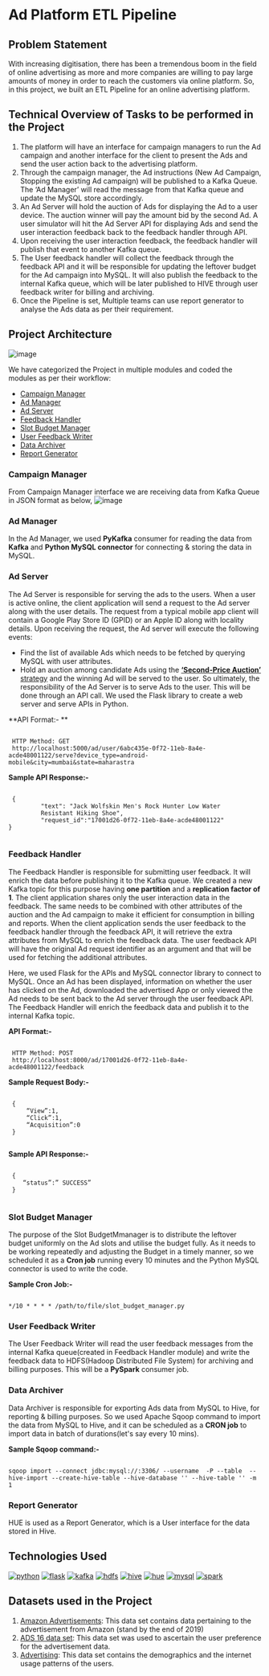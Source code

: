 # Ad Platform ETL Pipeline

## Problem Statement
With increasing digitisation, there has been a tremendous boom in the field of online advertising as more and more companies are willing to pay large amounts of money in order to reach the customers via online platform. So, in this project, we built an ETL Pipeline for an online advertising platform.

## Technical Overview of Tasks to be performed in the Project
1. The platform will have an interface for campaign managers to run the Ad campaign and another interface for the client to present the Ads and send the user action back to the advertising platform.
2. Through the campaign manager, the Ad instructions (New Ad Campaign, Stopping the existing Ad campaign) will be published to a Kafka Queue. The ‘Ad Manager’ will read the message from that Kafka queue and update the MySQL store accordingly.
3. An Ad Server will hold the auction of Ads for displaying the Ad to a user device. The auction winner will pay the amount bid by the second Ad. A user simulator will hit the Ad Server API for displaying Ads and send the user interaction feedback back to the feedback handler through API.
4. Upon receiving the user interaction feedback, the feedback handler will publish that event to another Kafka queue.
5. The User feedback handler will collect the feedback through the feedback API and it will be responsible for updating the leftover budget for the Ad campaign into MySQL. It will also publish the feedback to the internal Kafka queue, which will be later published to HIVE through user feedback writer for billing and archiving.
6. Once the Pipeline is set, Multiple teams can use report generator to analyse the Ads data as per their requirement.

## Project Architecture
![image](https://user-images.githubusercontent.com/19205616/120000734-c306ef80-bff0-11eb-8173-b5615aaa75d8.png)

We have categorized the Project in multiple modules and coded the modules as per their workflow:
 - [Campaign Manager](#Campaign-Manager)
 - [Ad Manager](#Ad-Manager)
 - [Ad Server](#Ad-Server)
 - [Feedback Handler](#Feedback-Handler)
 - [Slot Budget Manager](#Slot-Budget-Manager)
 - [User Feedback Writer](#User-Feedback-Writer)
 - [Data Archiver](#Data-Archiver)
 - [Report Generator](#Report-Generator)

### Campaign Manager
From Campaign Manager interface we are receiving data from Kafka Queue in JSON format as below,
![image](https://user-images.githubusercontent.com/19205616/120003601-88528680-bff3-11eb-8223-b96aad0b7315.png)

### Ad Manager
In the Ad Manager, we used **PyKafka** consumer for reading the data from **Kafka** and **Python MySQL connector** for connecting & storing the data in MySQL.

### Ad Server
The Ad Server is responsible for serving the ads to the users. When a user is active online, the client application will send a request to the Ad server along with the user details. The request from a typical mobile app client will contain a Google Play Store ID (GPID) or an Apple ID along with locality details. Upon receiving the request, the Ad server will execute the following events:
  - Find the list of available Ads which needs to be fetched by querying MySQL with user attributes.
  - Hold an auction among candidate Ads using the [**‘Second-Price Auction’** strategy](https://www.inmobi.com/blog/2018/10/24/what-is-a-second-price-auction-and-how-does-it-work-video) and the winning Ad will be served to the user.
So ultimately, the responsibility of the Ad Server is to serve Ads to the user. This will be done through an API call. We used the Flask library to create a web server and serve APIs in Python.

**API Format:- **

<code>
 HTTP Method: GET
 http://localhost:5000/ad/user/6abc435e-0f72-11eb-8a4e-acde48001122/serve?device_type=android-mobile&city=mumbai&state=maharastra
</code>


**Sample API Response:-**

<code>
 {
         "text": "Jack Wolfskin Men's Rock Hunter Low Water
         Resistant Hiking Shoe",
         "request_id":"17001d26-0f72-11eb-8a4e-acde48001122"
}
 </code>


### Feedback Handler
The Feedback Handler is responsible for submitting user feedback. It will enrich the data before publishing it to the Kafka queue. We created a new Kafka topic for this purpose having **one partition** and a **replication factor of 1**.
The client application shares only the user interaction data in the feedback. The same needs to be combined with other attributes of the auction and the Ad campaign to make it efficient for consumption in billing and reports. When the client application sends the user feedback to the feedback handler through the feedback API, it will retrieve the extra attributes from MySQL to enrich the feedback data. The user feedback API will have the original Ad request identifier as an argument and that will be used for fetching the additional attributes.

Here, we used Flask for the APIs and MySQL connector library to connect to MySQL.
Once an Ad has been displayed, information on whether the user has clicked on the Ad, downloaded the advertised App or only viewed the Ad needs to be sent back to the Ad server through the user feedback API. The Feedback Handler will enrich the feedback data and publish it to the internal Kafka topic.

**API Format:-**

<code>
 HTTP Method: POST
 http://localhost:8000/ad/17001d26-0f72-11eb-8a4e-acde48001122/feedback
</code>


**Sample Request Body:-**

<code>
 {
     “View”:1,
     “Click”:1,
     “Acquisition”:0
 }
 </code>


**Sample API Response:-**

<code>
 {
    “status”:” SUCCESS”
 }
 </code>


### Slot Budget Manager
The purpose of the Slot BudgetMmanager is to distribute the leftover budget uniformly on the Ad slots and utilise the budget fully. As it needs to be working repeatedly and adjusting the Budget in a timely manner, so we scheduled it as a **Cron job** running every 10 minutes and the Python MySQL connector is used to write the code.

**Sample Cron Job:-**

<code>
*/10 * * * * /path/to/file/slot_budget_manager.py <database_host> <database_name> <database_username> <database_password>
</code>

 
### User Feedback Writer
The User Feedback Writer will read the user feedback messages from the internal Kafka queue(created in Feedback Handler module) and write the feedback data to HDFS(Hadoop Distributed File System) for archiving and billing purposes. This will be a **PySpark** consumer job.

### Data Archiver
Data Archiver is responsible for exporting Ads data from MySQL to Hive, for reporting & billing purposes. So we used Apache Sqoop command to import the data from MySQL to Hive, and it can be scheduled as a **CRON job** to import data in batch of durations(let's say every 10 mins).

**Sample Sqoop command:-**

<code>
sqoop import --connect jdbc:mysql://<MySQL_DB_Host>:3306/<mysql_db_name> --username <mysql_username> -P --table <mysql_table_name> --hive-import --create-hive-table --hive-database '<hive_db_name>' --hive-table '<hive_table_name_to_be_created>' -m 1
</code>

 
### Report Generator
HUE is used as a Report Generator, which is a User interface for the data stored in Hive.

## Technologies Used

[![python](https://user-images.githubusercontent.com/19205616/120016258-fdc55380-c001-11eb-81aa-bc0844797774.jpg)](https://www.python.org/)
 [![flask](https://user-images.githubusercontent.com/19205616/120016293-0e75c980-c002-11eb-9994-cf6994bbc881.jpg)](https://flask.palletsprojects.com/en/2.0.x/)
 [![kafka](https://user-images.githubusercontent.com/19205616/120016312-13d31400-c002-11eb-80cb-0f0ed694e36e.jpg)](https://kafka.apache.org/)
 [![hdfs](https://user-images.githubusercontent.com/19205616/120016328-1897c800-c002-11eb-9f80-165c956f994c.jpg)](https://hadoop.apache.org/docs/r1.2.1/hdfs_design.html)
 [![hive](https://user-images.githubusercontent.com/19205616/120016347-1c2b4f00-c002-11eb-9fa6-d8e58d621af1.jpg)](https://hive.apache.org/)
 [![hue](https://user-images.githubusercontent.com/19205616/120016352-1e8da900-c002-11eb-89ac-7f60975eec86.jpg)](https://gethue.com/)
 [![mysql](https://user-images.githubusercontent.com/19205616/120016359-20f00300-c002-11eb-8d4d-c5da216dc5c8.jpg)](https://www.mysql.com/)
 [![spark](https://user-images.githubusercontent.com/19205616/120016961-e3d84080-c002-11eb-9ad1-dc7e85b3350f.jpg)](https://spark.apache.org/)

## Datasets used in the Project
1. [Amazon Advertisements](https://www.kaggle.com/sachsene/amazons-advertisements): This data set contains data pertaining to the advertisement from Amazon (stand by the end of 2019)
2. [ADS 16 data set](https://www.kaggle.com/groffo/ads16-dataset): This data set was used to ascertain the user preference for the advertisement data. 
3. [Advertising](https://www.kaggle.com/tbyrnes/advertising): This data set contains the demographics and the internet usage patterns of the users.
